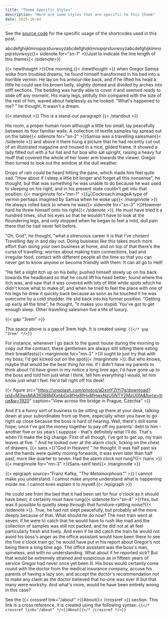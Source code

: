 ```yaml
---
title: "Theme Specific Styles"
description: "Here are some styles that are specific to this theme"
date: 2025-10-04
---
```


See the [source code](https://github.com/danielroelfs/hugo-theme-trysil/blob/main/exampleSite/content/posts/theme-specific-styles.md) for the specific usage of the shortcodes used in this post.

abcdefghijklmnopqrstuvwxyzabcdefghijklmnopqrstuvwxyzabcdefghijklmnopqrstuvwxyz{{< sidenote for="sn-1" >}}Just to indicate the line length of this theme{{< /sidenote>}}

{{< newthought >}}One morning,{{< /newthought >}} when Gregor Samsa woke from troubled dreams, he found himself transformed in his bed into a horrible vermin. He lay on his armour-like back, and if he lifted his head a little he could see his brown belly, slightly domed and divided by arches into stiff sections. The bedding was hardly able to cover it and seemed ready to slide off any moment. His many legs, pitifully thin compared with the size of the rest of him, waved about helplessly as he looked. "What's happened to me? " he thought. It wasn't a dream.

{{< standout >}}
This is a stand-out paragraph
{{< /standout >}}

His room, a proper human room although a little too small, lay peacefully between its four familiar walls. A collection of textile samples lay spread out on the table{{< sidenote for="sn-2" >}}Samsa was a travelling salesman{{< /sidenote >}} and above it there hung a picture that he had recently cut out of an illustrated magazine and housed in a nice, gilded frame. It showed a lady fitted out with a fur hat and fur boa who sat upright, raising a heavy fur muff that covered the whole of her lower arm towards the viewer. Gregor then turned to look out the window at the dull weather.

Drops of rain could be heard hitting the pane, which made him feel quite sad. "How about if I sleep a little bit longer and forget all this nonsense", he thought, but that was something he was unable to do because he was used to sleeping on his right, and in his present state couldn't get into that position. {{< marginnote for="mn-1" >}}![Cockroach image](https://unsplash.com/photos/GjpvaL4-Sh8/download?ixid=M3wxMjA3fDB8MXxhbGx8fHx8fHx8fHwxNzU5NTY3Nzg0fA&force=true&w=640)A type of vermin perhaps imagined by Samsa when he woke up{{< /marginnote >}} He always rolled back to where he was{{< sidenote for="sn-3" >}}However hard he threw himself onto his right{{< /sidenote >}}. He must have tried it a hundred times, shut his eyes so that he wouldn't have to look at the floundering legs, and only stopped when he began to feel a mild, dull pain there that he had never felt before.

"Oh, God", he thought, "what a strenuous career it is that I've chosen! Travelling day in and day out. Doing business like this takes much more effort than doing your own business at home, and on top of that there's the curse of travelling, worries about making train connections, bad and irregular food, contact with different people all the time so that you can never get to know anyone or become friendly with them. It can all go to Hell!

"He felt a slight itch up on his belly; pushed himself slowly up on his back towards the headboard so that he could lift his head better; found where the itch was, and saw that it was covered with lots of little white spots which he didn't know what to make of; and when he tried to feel the place with one of his legs he drew it quickly back because as soon as he touched it he was overcome by a cold shudder. He slid back into his former position. "Getting up early all the time", he thought, "it makes you stupid. You've got to get enough sleep. Other travelling salesmen live a life of luxury.

{{< gap "3rem" >}}

This space above is a gap of 3rem high. It is created using: `{{</* gap "3rem" */>}}`

For instance, whenever I go back to the guest house during the morning to copy out the contract, these gentlemen are always still sitting there eating their breakfasts{{< marginnote for="mn-2" >}}I ought to just try that with my boss; I'd get kicked out on the spot{{< /marginnote >}}. But who knows, maybe that would be the best thing for me. If I didn't have my parents to think about I'd have given in my notice a long time ago, I'd have gone up to the boss and told him just what I think, tell him everything I would, let him know just what I feel. He'd fall right off his desk!

{{< figure src="https://unsplash.com/photos/aDxmYZtYj7g/download?ixid=M3wxMjA3fDB8MXxhbGx8fHx8fHx8fHwxNzU5NTY2MzU0fA&force=true&w=1920" caption="View across the bridge in Prague, Czechia" >}}

And it's a funny sort of business to be sitting up there at your desk, talking down at your subordinates from up there, especially when you have to go right up close because the boss is hard of hearing. Well, there's still some hope; once I've got the money together to pay off my parents' debt to him - another five or six years I suppose - that's definitely what I'll do. That's when I'll make the big change. First of all though, I've got to get up, my train leaves at five. " And he looked over at the alarm clock, ticking on the chest of drawers. {{< sans >}}"God in Heaven! " he thought. It was half past six and the hands were quietly moving forwards, it was even later than half past, more like quarter to seven. Had the alarm clock not rung?{{< /sans >}}{{< marginnote for="mn-3" >}}Sans-serif text{{< /marginnote >}}

{{< epigraph source="Franz Kafka, _\"The Metamorphosis\"_" >}}
I cannot make you understand. I cannot make anyone understand what is happening inside me. I cannot even explain it to myself.{{< /epigraph >}}

He could see from the bed that it had been set for four o'clock as it should have been; it certainly must have rung{{< sidenote for="sn-4" >}}Yes, but was it possible to quietly sleep through that furniture-rattling noise?{{< /sidenote >}}. True, he had not slept peacefully, but probably all the more deeply because of that. What should he do now? The next train went at seven; if he were to catch that he would have to rush like mad and the collection of samples was still not packed, and he did not at all feel particularly fresh and lively. And even if he did catch the train he would not avoid his boss's anger as the office assistant would have been there to see the five o'clock train go, he would have put in his report about Gregor's not being there a long time ago. The office assistant was the boss's man, spineless, and with no understanding. What about if he reported sick? But that would be extremely strained and suspicious as in fifteen years of service Gregor had never once yet been ill. His boss would certainly come round with the doctor from the medical insurance company, accuse his parents of having a lazy son, and accept the doctor's recommendation not to make any claim as the doctor believed that no-one was ever ill but that many were workshy. And what's more, would he have been entirely wrong in this case?

See the {{< crossref link="/about" >}}About{{< /crossref >}} section. This link is a cross reference, it is created using the following syntax: `{{</* crossref link="/about" */>}}About{{</* /crossref */>}}`
